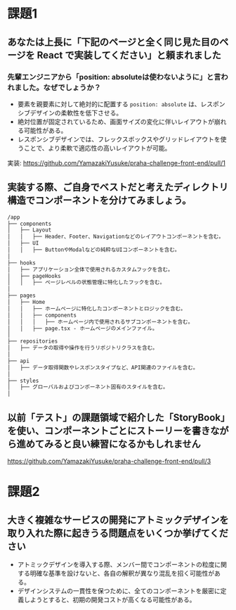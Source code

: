 # 課題1
## あなたは上長に「下記のページと全く同じ見た目のページを React で実装してください」と頼まれました
### 先輩エンジニアから「position: absoluteは使わないように」と言われました。なぜでしょうか？
- 要素を親要素に対して絶対的に配置する `position: absolute` は、レスポンシブデザインの柔軟性を低下させる。
- 絶対位置が固定されているため、画面サイズの変化に伴いレイアウトが崩れる可能性がある。
- レスポンシブデザインでは、フレックスボックスやグリッドレイアウトを使うことで、より柔軟で適応性の高いレイアウトが可能。

実装: https://github.com/YamazakiYusuke/praha-challenge-front-end/pull/1

## 実装する際、ご自身でベストだと考えたディレクトリ構造でコンポーネントを分けてみましょう。

```md
/app
├── components
│   ├── Layout
│   │   ├── Header、Footer、Navigationなどのレイアウトコンポーネントを含む。
│   ├── UI
│   │   ├── ButtonやModalなどの純粋なUIコンポーネントを含む。
│
├── hooks
│   ├── アプリケーション全体で使用されるカスタムフックを含む。
│   ├── pageHooks
│   │   ├── ページレベルの状態管理に特化したフックを含む。
│
├── pages
│   ├── Home
│   │   ├── ホームページに特化したコンポーネントとロジックを含む。
│   │   ├── components
│   │   │   ├── ホームページ内で使用されるサブコンポーネントを含む。
│   │   ├── page.tsx - ホームページのメインファイル。
│
├── repositories
│   ├── データの取得や操作を行うリポジトリクラスを含む。
│
├── api
│   ├── データ取得関数やレスポンスタイプなど、API関連のファイルを含む。
│
├── styles
│   ├── グローバルおよびコンポーネント固有のスタイルを含む。
│
```

## 以前「テスト」の課題領域で紹介した「StoryBook」を使い、コンポーネントごとにストーリーを書きながら進めてみると良い練習になるかもしれません
https://github.com/YamazakiYusuke/praha-challenge-front-end/pull/3


# 課題2
## 大きく複雑なサービスの開発にアトミックデザインを取り入れた際に起きうる問題点をいくつか挙げてください
- アトミックデザインを導入する際、メンバー間でコンポーネントの粒度に関する明確な基準を設けないと、各自の解釈が異なり混乱を招く可能性がある。
- デザインシステムの一貫性を保つために、全てのコンポーネントを厳密に定義しようとすると、初期の開発コストが高くなる可能性がある。
